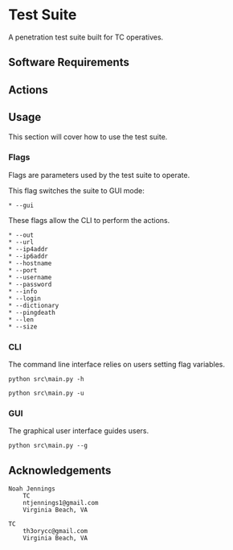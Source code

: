 # Test Suite

A penetration test suite built for TC operatives.

## Software Requirements

## Actions


## Usage

This section will cover how to use the test suite.

### Flags

Flags are parameters used by the test suite to operate.

This flag switches the suite to GUI mode:
```
* --gui
```

These flags allow the CLI to perform the actions.
```
* --out
* --url
* --ip4addr
* --ip6addr
* --hostname
* --port
* --username
* --password
* --info
* --login
* --dictionary
* --pingdeath
* --len
* --size
```

### CLI

The command line interface relies on users setting flag variables. 

```
python src\main.py -h
```

```
python src\main.py -u
```

### GUI

The graphical user interface guides users.

```
python src\main.py --g
```

## Acknowledgements

    Noah Jennings 
        TC 
        ntjennings1@gmail.com
        Virginia Beach, VA
        
    TC 
        th3orycc@gmail.com
        Virginia Beach, VA